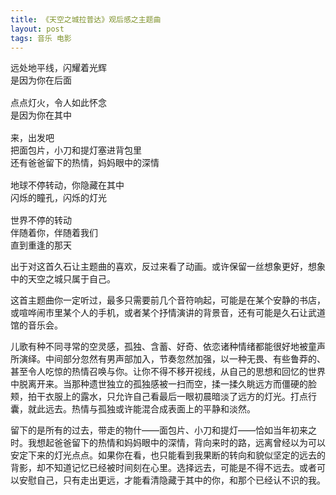 ```yaml
---
title: 《天空之城拉普达》观后感之主题曲
layout: post
tags: 音乐 电影
---
```



<pre>
远处地平线，闪耀着光辉
是因为你在后面

点点灯火，令人如此怀念
是因为你在其中

来，出发吧
把面包片，小刀和提灯塞进背包里
还有爸爸留下的热情，妈妈眼中的深情

地球不停转动，你隐藏在其中
闪烁的瞳孔，闪烁的灯光

世界不停的转动
伴随着你，伴随着我们
直到重逢的那天
</pre>


出于对这首久石让主题曲的喜欢，反过来看了动画。或许保留一丝想象更好，想象中的天空之城只属于自己。

这首主题曲你一定听过，最多只需要前几个音符响起，可能是在某个安静的书店，或喧哗闹市里某个人的手机，或者某个抒情演讲的背景音，还有可能是久石让武道馆的音乐会。

儿歌有种不同寻常的空灵感，孤独、含蓄、好奇、依恋诸种情绪都能很好地被童声所演绎。中间部分忽然有男声部加入，节奏忽然加强，以一种无畏、有些鲁莽的、甚至令人吃惊的热情召唤与你。让你不得不移开视线，从自己的思想和回忆的世界中脱离开来。当那种遗世独立的孤独感被一扫而空，揉一揉久眺远方而僵硬的脸颊，拍干衣服上的露水，只允许自己看最后一眼初晨暗淡了远方的灯光。打点行囊，就此远去。热情与孤独或许能混合成表面上的平静和淡然。

留下的是所有的过去，带走的物什——面包片、小刀和提灯——恰如当年初来之时。我想起爸爸留下的热情和妈妈眼中的深情，背向来时的路，远离曾经以为可以安定下来的灯光点点。如果你在看，也只能看到我果断的转向和貌似坚定的远去的背影，却不知道记忆已经被时间刻在心里。选择远去，可能是不得不远去。或者可以安慰自己，只有走出更远，才能看清隐藏于其中的你，和那个已经认不识的我。

